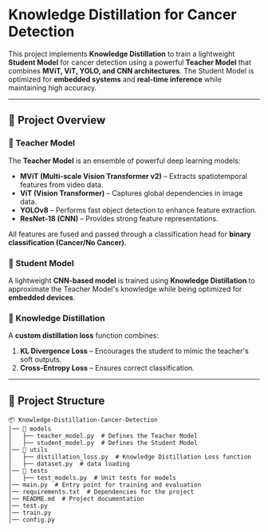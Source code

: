 # **Knowledge Distillation for Cancer Detection**

This project implements **Knowledge Distillation** to train a lightweight **Student Model** for cancer detection using a powerful **Teacher Model** that combines **MViT, ViT, YOLO, and CNN architectures**. The Student Model is optimized for **embedded systems** and **real-time inference** while maintaining high accuracy.

---

## 🚀 Project Overview

### 🔹 Teacher Model
The **Teacher Model** is an ensemble of powerful deep learning models:
- **MViT (Multi-scale Vision Transformer v2)** – Extracts spatiotemporal features from video data.
- **ViT (Vision Transformer)** – Captures global dependencies in image data.
- **YOLOv8** – Performs fast object detection to enhance feature extraction.
- **ResNet-18 (CNN)** – Provides strong feature representations.

All features are fused and passed through a classification head for **binary classification (Cancer/No Cancer).**

### 🔹 Student Model
A lightweight **CNN-based model** is trained using **Knowledge Distillation** to approximate the Teacher Model's knowledge while being optimized for **embedded devices**.

### 🔹 Knowledge Distillation
A **custom distillation loss** function combines:
1. **KL Divergence Loss** – Encourages the student to mimic the teacher's soft outputs.
2. **Cross-Entropy Loss** – Ensures correct classification.

---

## 📂 Project Structure

```plaintext
📦 Knowledge-Distillation-Cancer-Detection
│── 📂 models
│   ├── teacher_model.py  # Defines the Teacher Model
│   ├── student_model.py  # Defines the Student Model
│── 📂 utils
│   ├── distillation_loss.py  # Knowledge Distillation Loss function
│   ├── dataset.py  # data loading
│── 📂 tests
│   ├── test_models.py  # Unit tests for models
│── main.py  # Entry point for training and evaluation
│── requirements.txt  # Dependencies for the project
│── README.md  # Project documentation
│── test.py
│── train.py
│── config.py
